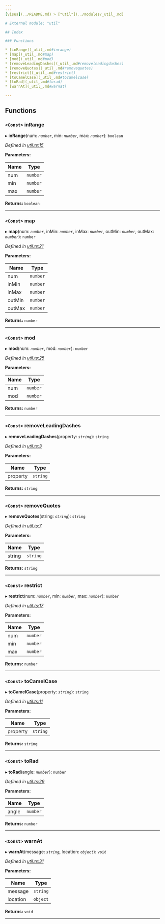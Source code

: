 ```yaml
---
---
[visua](../README.md) > ["util"](../modules/_util_.md)

# External module: "util"

## Index

### Functions

* [inRange](_util_.md#inrange)
* [map](_util_.md#map)
* [mod](_util_.md#mod)
* [removeLeadingDashes](_util_.md#removeleadingdashes)
* [removeQuotes](_util_.md#removequotes)
* [restrict](_util_.md#restrict)
* [toCamelCase](_util_.md#tocamelcase)
* [toRad](_util_.md#torad)
* [warnAt](_util_.md#warnat)

---
```


## Functions

<a id="inrange"></a>

### `<Const>` inRange

▸ **inRange**(num: *`number`*, min: *`number`*, max: *`number`*): `boolean`

*Defined in [util.ts:15](https://github.com/umbopepato/visua/blob/221e6a0/src/util.ts#L15)*

**Parameters:**

| Name | Type |
| ------ | ------ |
| num | `number` |
| min | `number` |
| max | `number` |

**Returns:** `boolean`

___
<a id="map"></a>

### `<Const>` map

▸ **map**(num: *`number`*, inMin: *`number`*, inMax: *`number`*, outMin: *`number`*, outMax: *`number`*): `number`

*Defined in [util.ts:21](https://github.com/umbopepato/visua/blob/221e6a0/src/util.ts#L21)*

**Parameters:**

| Name | Type |
| ------ | ------ |
| num | `number` |
| inMin | `number` |
| inMax | `number` |
| outMin | `number` |
| outMax | `number` |

**Returns:** `number`

___
<a id="mod"></a>

### `<Const>` mod

▸ **mod**(num: *`number`*, mod: *`number`*): `number`

*Defined in [util.ts:25](https://github.com/umbopepato/visua/blob/221e6a0/src/util.ts#L25)*

**Parameters:**

| Name | Type |
| ------ | ------ |
| num | `number` |
| mod | `number` |

**Returns:** `number`

___
<a id="removeleadingdashes"></a>

### `<Const>` removeLeadingDashes

▸ **removeLeadingDashes**(property: *`string`*): `string`

*Defined in [util.ts:3](https://github.com/umbopepato/visua/blob/221e6a0/src/util.ts#L3)*

**Parameters:**

| Name | Type |
| ------ | ------ |
| property | `string` |

**Returns:** `string`

___
<a id="removequotes"></a>

### `<Const>` removeQuotes

▸ **removeQuotes**(string: *`string`*): `string`

*Defined in [util.ts:7](https://github.com/umbopepato/visua/blob/221e6a0/src/util.ts#L7)*

**Parameters:**

| Name | Type |
| ------ | ------ |
| string | `string` |

**Returns:** `string`

___
<a id="restrict"></a>

### `<Const>` restrict

▸ **restrict**(num: *`number`*, min: *`number`*, max: *`number`*): `number`

*Defined in [util.ts:17](https://github.com/umbopepato/visua/blob/221e6a0/src/util.ts#L17)*

**Parameters:**

| Name | Type |
| ------ | ------ |
| num | `number` |
| min | `number` |
| max | `number` |

**Returns:** `number`

___
<a id="tocamelcase"></a>

### `<Const>` toCamelCase

▸ **toCamelCase**(property: *`string`*): `string`

*Defined in [util.ts:11](https://github.com/umbopepato/visua/blob/221e6a0/src/util.ts#L11)*

**Parameters:**

| Name | Type |
| ------ | ------ |
| property | `string` |

**Returns:** `string`

___
<a id="torad"></a>

### `<Const>` toRad

▸ **toRad**(angle: *`number`*): `number`

*Defined in [util.ts:29](https://github.com/umbopepato/visua/blob/221e6a0/src/util.ts#L29)*

**Parameters:**

| Name | Type |
| ------ | ------ |
| angle | `number` |

**Returns:** `number`

___
<a id="warnat"></a>

### `<Const>` warnAt

▸ **warnAt**(message: *`string`*, location: *`object`*): `void`

*Defined in [util.ts:31](https://github.com/umbopepato/visua/blob/221e6a0/src/util.ts#L31)*

**Parameters:**

| Name | Type |
| ------ | ------ |
| message | `string` |
| location | `object` |

**Returns:** `void`

___

